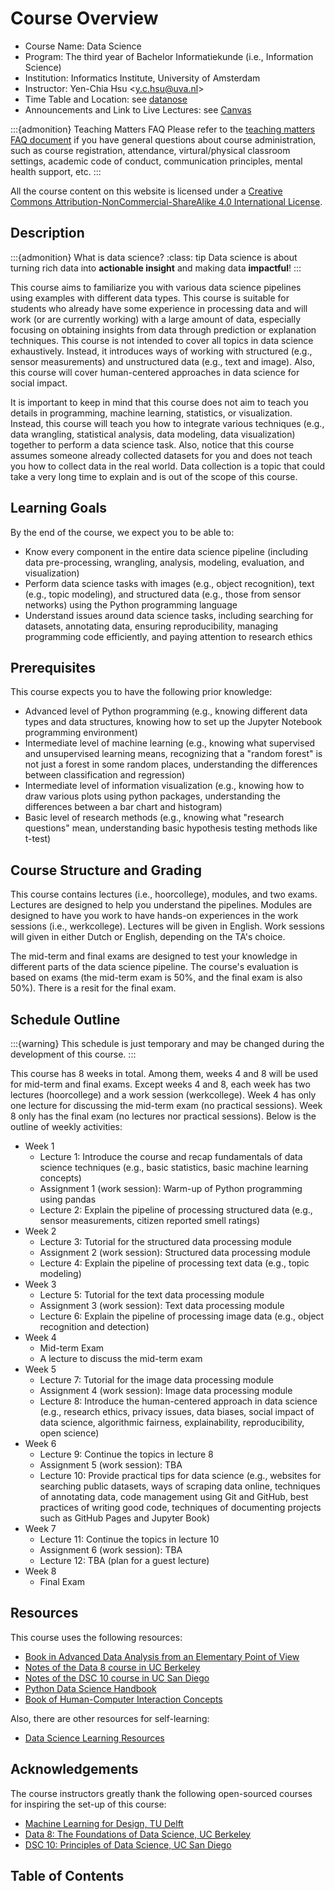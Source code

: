# Course Overview

- Course Name: Data Science
- Program: The third year of Bachelor Informatiekunde (i.e., Information Science)
- Institution: Informatics Institute, University of Amsterdam
- Instructor: Yen-Chia Hsu \<y.c.hsu@uva.nl\>
- Time Table and Location: see [datanose](https://datanose.nl/)
- Announcements and Link to Live Lectures: see [Canvas](https://canvas.uva.nl/)

:::{admonition} Teaching Matters FAQ
Please refer to the [teaching matters FAQ document](https://docs.google.com/document/d/1-WMttZ9Kry0asHv_uxYZkCX6DnCTi_rPukhYPn9F6pI/edit?usp=sharing) if you have general questions about course administration, such as course registration, attendance, virtural/physical classroom settings, academic code of conduct, communication principles, mental health support, etc.
:::

All the course content on this website is licensed under a [Creative Commons Attribution-NonCommercial-ShareAlike 4.0 International License](http://creativecommons.org/licenses/by-nc-sa/4.0/).

## Description

:::{admonition} What is data science?
:class: tip
Data science is about turning rich data into **actionable insight** and making data **impactful**!
:::

This course aims to familiarize you with various data science pipelines using examples with different data types.
This course is suitable for students who already have some experience in processing data and will work (or are currently working) with a large amount of data, especially focusing on obtaining insights from data through prediction or explanation techniques.
This course is not intended to cover all topics in data science exhaustively.
Instead, it introduces ways of working with structured (e.g., sensor measurements) and unstructured data (e.g., text and image).
Also, this course will cover human-centered approaches in data science for social impact.

It is important to keep in mind that this course does not aim to teach you details in programming, machine learning, statistics, or visualization.
Instead, this course will teach you how to integrate various techniques (e.g., data wrangling, statistical analysis, data modeling, data visualization) together to perform a data science task.
Also, notice that this course assumes someone already collected datasets for you and does not teach you how to collect data in the real world.
Data collection is a topic that could take a very long time to explain and is out of the scope of this course.

## Learning Goals

By the end of the course, we expect you to be able to:
- Know every component in the entire data science pipeline (including data pre-processing, wrangling, analysis, modeling, evaluation, and visualization)
- Perform data science tasks with images (e.g., object recognition), text (e.g., topic modeling), and structured data (e.g., those from sensor networks) using the Python programming language
- Understand issues around data science tasks, including searching for datasets, annotating data, ensuring reproducibility, managing programming code efficiently, and paying attention to research ethics

## Prerequisites

This course expects you to have the following prior knowledge:
- Advanced level of Python programming (e.g., knowing different data types and data structures, knowing how to set up the Jupyter Notebook programming environment)
- Intermediate level of machine learning (e.g., knowing what supervised and unsupervised learning means, recognizing that a "random forest" is not just a forest in some random places, understanding the differences between classification and regression)
- Intermediate level of information visualization (e.g., knowing how to draw various plots using python packages, understanding the differences between a bar chart and histogram)
- Basic level of research methods (e.g., knowing what "research questions" mean, understanding basic hypothesis testing methods like t-test)

## Course Structure and Grading

This course contains lectures (i.e., hoorcollege), modules, and two exams.
Lectures are designed to help you understand the pipelines.
Modules are designed to have you work to have hands-on experiences in the work sessions (i.e., werkcollege).
Lectures will be given in English.
Work sessions will given in either Dutch or English, depending on the TA's choice.

The mid-term and final exams are designed to test your knowledge in different parts of the data science pipeline.
The course's evaluation is based on exams (the mid-term exam is 50%, and the final exam is also 50%).
There is a resit for the final exam.

## Schedule Outline

:::{warning}
This schedule is just temporary and may be changed during the development of this course.
:::

This course has 8 weeks in total.
Among them, weeks 4 and 8 will be used for mid-term and final exams.
Except weeks 4 and 8, each week has two lectures (hoorcollege) and a work session (werkcollege).
Week 4 has only one lecture for discussing the mid-term exam (no practical sessions).
Week 8 only has the final exam (no lectures nor practical sessions).
Below is the outline of weekly activities:

- Week 1
  - Lecture 1: Introduce the course and recap fundamentals of data science techniques (e.g., basic statistics, basic machine learning concepts)
  - Assignment 1 (work session): Warm-up of Python programming using pandas
  - Lecture 2: Explain the pipeline of processing structured data (e.g., sensor measurements, citizen reported smell ratings)
- Week 2
  - Lecture 3: Tutorial for the structured data processing module
  - Assignment 2 (work session): Structured data processing module
  - Lecture 4: Explain the pipeline of processing text data (e.g., topic modeling)
- Week 3
  - Lecture 5: Tutorial for the text data processing module
  - Assignment 3 (work session): Text data processing module
  - Lecture 6: Explain the pipeline of processing image data (e.g., object recognition and detection)
- Week 4
  - Mid-term Exam
  - A lecture to discuss the mid-term exam
- Week 5
  - Lecture 7: Tutorial for the image data processing module
  - Assignment 4 (work session): Image data processing module
  - Lecture 8: Introduce the human-centered approach in data science (e.g., research ethics, privacy issues, data biases, social impact of data science, algorithmic     fairness, explainability, reproducibility, open science)
- Week 6
  - Lecture 9: Continue the topics in lecture 8
  - Assignment 5 (work session): TBA
  - Lecture 10: Provide practical tips for data science (e.g., websites for searching public datasets, ways of scraping data online, techniques of annotating data,     code management using Git and GitHub, best practices of writing good code, techniques of documenting projects such as GitHub Pages and Jupyter Book)
- Week 7
  - Lecture 11: Continue the topics in lecture 10
  - Assignment 6 (work session): TBA
  - Lecture 12: TBA (plan for a guest lecture)
- Week 8
  - Final Exam

## Resources

This course uses the following resources:
- [Book in Advanced Data Analysis from an Elementary Point of View](https://www.stat.cmu.edu/~cshalizi/ADAfaEPoV/)
- [Notes of the Data 8 course in UC Berkeley](https://inferentialthinking.com/)
- [Notes of the DSC 10 course in UC San Diego](https://notes.dsc10.com/)
- [Python Data Science Handbook](https://jakevdp.github.io/PythonDataScienceHandbook/)
- [Book of Human-Computer Interaction Concepts](https://www.interaction-design.org/literature/book/the-encyclopedia-of-human-computer-interaction-2nd-ed)

Also, there are other resources for self-learning:
- [Data Science Learning Resources](https://medium.com/data-science-at-microsoft/data-science-learning-resources-193ccf6fafb)

## Acknowledgements

The course instructors greatly thank the following open-sourced courses for inspiring the set-up of this course:
- [Machine Learning for Design, TU Delft](https://ml4design.github.io)
- [Data 8: The Foundations of Data Science, UC Berkeley](https://data-8.github.io/)
- [DSC 10: Principles of Data Science, UC San Diego](https://dsc10.com/)

## Table of Contents

```{tableofcontents}
```
